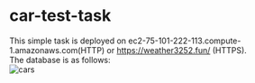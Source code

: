 # car-test-task
This simple task is deployed on ec2-75-101-222-113.compute-1.amazonaws.com(HTTP) or https://weather3252.fun/ (HTTPS). <br>
The database is as follows: <br>
![cars](https://github.com/Derane/car-test-task/assets/98148067/638b2918-3862-4d1c-ae32-0ae6b40dcec3)
